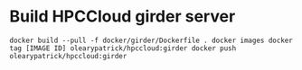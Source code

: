# Build HPCCloud girder server

``
docker build --pull -f docker/girder/Dockerfile .
docker images
docker tag [IMAGE ID] olearypatrick/hpccloud:girder
docker push olearypatrick/hpccloud:girder
``